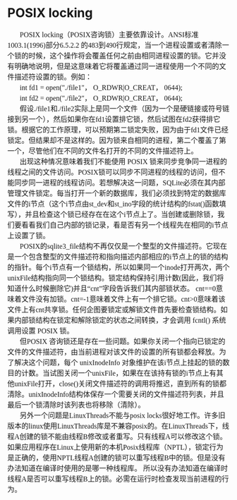 # POSIX locking
<font face="微软雅黑" size="3px">

&nbsp;&nbsp;&nbsp;&nbsp;&nbsp;&nbsp;&nbsp;POSIX locking（POSIX咨询锁）主要依靠设计。ANSI标准1003.1(1996)部分6.5.2.2 的483到490行规定，当一个进程设置或者清除一个锁的时候，这个操作将会覆盖任何之前由相同进程设置的锁。它并没有明确地说明，但是这意味着它将覆盖通过同一进程使用一个不同的文件描述符设置的锁。例如：<br>
&nbsp;&nbsp;&nbsp;&nbsp;&nbsp;&nbsp;&nbsp;int fd1 = open("./file1"， O\_RDWR|O\_CREAT， 0644);<br>
&nbsp;&nbsp;&nbsp;&nbsp;&nbsp;&nbsp;&nbsp;int fd2 = open("./file2"， O\_RDWR|O\_CREAT， 0644);<br>
&nbsp;&nbsp;&nbsp;&nbsp;&nbsp;&nbsp;&nbsp;假设./file1和./file2实际上是同一个文件（因为一个是硬链接或符号链接到另一个），然后如果你在fd1设置排它锁，然后试图在fd2获得排它锁。根据它的工作原理，可以预期第二锁定失败，因为由于fd1文件已经锁定。但结果却不是这样的。因为锁来自相同的进程，第二个覆盖了第一个，尽管他们在不同的文件名打开的不同的文件描述符上。<br>
&nbsp;&nbsp;&nbsp;&nbsp;&nbsp;&nbsp;&nbsp;出现这种情况意味着我们不能使用 POSIX 锁来同步竞争同一进程的线程之间的文件访问。POSIX锁可以同步不同进程的线程的访问，但不能同步同一进程的线程访问。若想解决这一问题，SQLite必须在其内部管理文件锁定。每当打开一个新的数据库，我们必须找到特定的数据库文件的i节点（这个i节点由st\_dev和st\_ino字段的统计结构的fstat()函数填写），并且检查这个锁已经存在在这个i节点上了。当创建或删除锁，我们要看看我们自己内部的锁记录，看是否有另一个线程先在相同的i节点上设置了锁。<br>
&nbsp;&nbsp;&nbsp;&nbsp;&nbsp;&nbsp;&nbsp;POSIX的sqlite3_file结构不再仅仅是一个整型的文件描述符。它现在是一个包含整型的文件描述符和指向描述内部相应的i节点上的锁的结构的指针。每个i节点有一个锁结构，所以如果同一个inode打开两次，两个unixFile结构指向同一个锁结构。锁定结构保持引用计数(因此，我们将知道什么时候删除它)并且“cnt”字段告诉我们其内部锁状态。 cnt==0意味着文件没有加锁。cnt=-1意味着文件上有一个排它锁。cnt>0意味着该文件上有cnt共享锁。任何企图要锁定或解锁文件首先要检查锁结构。如果内部锁结构在锁定和解除锁定的状态之间转换，才会调用 fcntl() 系统调用设置 POSIX 锁。<br>
&nbsp;&nbsp;&nbsp;&nbsp;&nbsp;&nbsp;&nbsp;但POSIX 咨询锁还是存在一些问题。如果你关闭一个指向已锁定的文件的文件描述符，由当前进程对该文件的设置的所有锁都会释放。为了解决这个问题，每个 unixInodeInfo 对象维护在该i节点上挂起的锁的数目的计数。当试图关闭一个unixFile，如果在在该持有锁的i节点上有其他unixFile打开，close()关闭文件描述符的调用将推迟，直到所有的锁都清除。unixInodeInfo结构体保存一个需要关闭的文件描述符列表，并且最后一个锁清除时该列表也将移除（清除）。<br>
&nbsp;&nbsp;&nbsp;&nbsp;&nbsp;&nbsp;&nbsp;另外一个问题是LinuxThreads不能与posix locks很好地工作。许多旧版本的linux使用LinuxThreads库是不兼容posix的。在LinuxThreads下，线程A创建的锁不能由线程B修改或者重写。只有线程A可以修改这个锁。如果应用程序在Linux上使用新的本机Posix线程库（NPTL），锁定行为是正确的，使用NPTL线程A创建的锁可以重写线程B中的锁。但是没有办法知道在编译时使用的是哪一种线程库。 所以没有办法知道在编译时线程A是否可以重写线程B上的锁。必需在运行时检查发现当前进程的行为。
